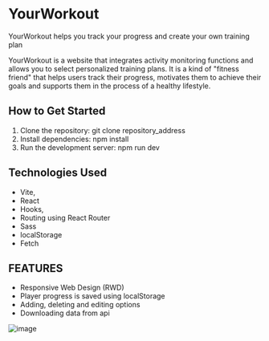 # YourWorkout
 YourWorkout helps you track your progress and create your own training plan
 
YourWorkout is a website that integrates activity monitoring functions and allows you to select personalized training plans. It is a kind of "fitness friend" that helps users track their progress, motivates them to achieve their goals and supports them in the process of a healthy lifestyle.

## How to Get Started

1. Clone the repository: git clone repository_address
2. Install dependencies: npm install
3. Run the development server: npm run dev

## Technologies Used
- Vite,
- React
- Hooks,
- Routing using React Router
- Sass
- localStorage
- Fetch

## FEATURES
- Responsive Web Design (RWD)
- Player progress is saved using localStorage
- Adding, deleting and editing options
- Downloading data from api

![image](https://github.com/JakubDomarecki/YourWorkout/assets/160236789/1995def4-4c10-46fa-b3d2-fcd6ad116823)







